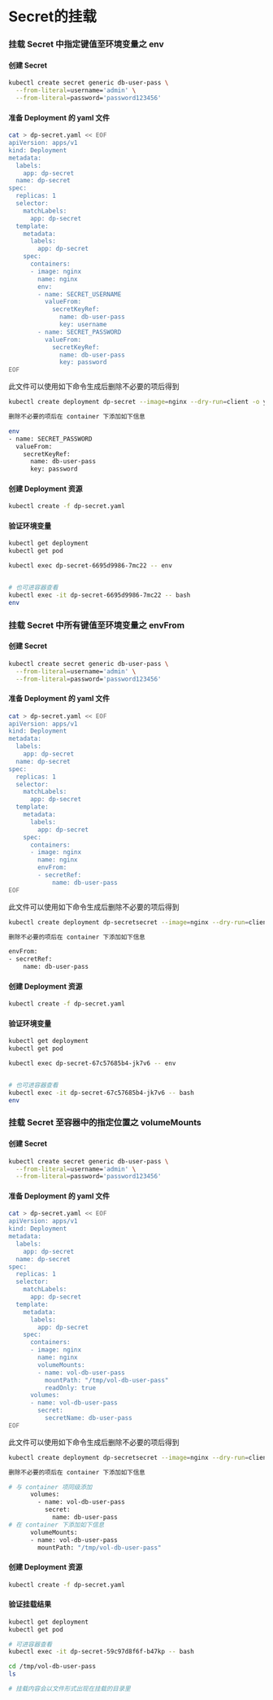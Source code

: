 # Secret的挂载

### 挂载 Secret 中指定键值至环境变量之 env

#### 创建 Secret

```bash
kubectl create secret generic db-user-pass \
  --from-literal=username='admin' \
  --from-literal=password='password123456'

```

#### 准备 Deployment 的 yaml 文件

```bash
cat > dp-secret.yaml << EOF
apiVersion: apps/v1
kind: Deployment
metadata:
  labels:
    app: dp-secret
  name: dp-secret
spec:
  replicas: 1
  selector:
    matchLabels:
      app: dp-secret
  template:
    metadata:
      labels:
        app: dp-secret
    spec:
      containers:
      - image: nginx
        name: nginx
        env:
        - name: SECRET_USERNAME
          valueFrom:
            secretKeyRef:
              name: db-user-pass
              key: username
        - name: SECRET_PASSWORD
          valueFrom:
            secretKeyRef:
              name: db-user-pass
              key: password
EOF

```

此文件可以使用如下命令生成后删除不必要的项后得到

```bash
kubectl create deployment dp-secret --image=nginx --dry-run=client -o yaml > dp-secret.yaml

删除不必要的项后在 container 下添加如下信息

env
- name: SECRET_PASSWORD
  valueFrom:
    secretKeyRef:
      name: db-user-pass
      key: password
```

#### 创建 Deployment 资源

```bash
kubectl create -f dp-secret.yaml

```

#### 验证环境变量

```bash
kubectl get deployment
kubectl get pod

kubectl exec dp-secret-6695d9986-7mc22 -- env


# 也可进容器查看
kubectl exec -it dp-secret-6695d9986-7mc22 -- bash
env
```



### 挂载 Secret 中所有键值至环境变量之 envFrom

#### 创建 Secret

```bash
kubectl create secret generic db-user-pass \
  --from-literal=username='admin' \
  --from-literal=password='password123456'

```

#### 准备 Deployment 的 yaml 文件

```bash
cat > dp-secret.yaml << EOF
apiVersion: apps/v1
kind: Deployment
metadata:
  labels:
    app: dp-secret
  name: dp-secret
spec:
  replicas: 1
  selector:
    matchLabels:
      app: dp-secret
  template:
    metadata:
      labels:
        app: dp-secret
    spec:
      containers:
      - image: nginx
        name: nginx
        envFrom:
        - secretRef:
            name: db-user-pass
EOF

```

此文件可以使用如下命令生成后删除不必要的项后得到

```bash
kubectl create deployment dp-secretsecret --image=nginx --dry-run=client -o yaml > dp-secret.yaml

删除不必要的项后在 container 下添加如下信息

envFrom:
- secretRef:
    name: db-user-pass

```

#### 创建 Deployment 资源

```bash
kubectl create -f dp-secret.yaml

```

#### 验证环境变量

```bash
kubectl get deployment
kubectl get pod

kubectl exec dp-secret-67c57685b4-jk7v6 -- env


# 也可进容器查看
kubectl exec -it dp-secret-67c57685b4-jk7v6 -- bash
env
```



### 挂载 Secret 至容器中的指定位置之 volumeMounts

#### 创建 Secret

```bash
kubectl create secret generic db-user-pass \
  --from-literal=username='admin' \
  --from-literal=password='password123456'

```

#### 准备 Deployment 的 yaml 文件

```bash
cat > dp-secret.yaml << EOF
apiVersion: apps/v1
kind: Deployment
metadata:
  labels:
    app: dp-secret
  name: dp-secret
spec:
  replicas: 1
  selector:
    matchLabels:
      app: dp-secret
  template:
    metadata:
      labels:
        app: dp-secret
    spec:
      containers:
      - image: nginx
        name: nginx
        volumeMounts:
        - name: vol-db-user-pass
          mountPath: "/tmp/vol-db-user-pass"
          readOnly: true
      volumes:
      - name: vol-db-user-pass
        secret:
          secretName: db-user-pass
EOF

```

此文件可以使用如下命令生成后删除不必要的项后得到

```bash
kubectl create deployment dp-secretsecret --image=nginx --dry-run=client -o yaml > dp-secret.yaml

删除不必要的项后在 container 下添加如下信息

# 与 container 项同级添加
      volumes:
        - name: vol-db-user-pass
          secret:
            name: db-user-pass
# 在 container 下添加如下信息
      volumeMounts:
      - name: vol-db-user-pass
        mountPath: "/tmp/vol-db-user-pass"

```

#### 创建 Deployment 资源

```bash
kubectl create -f dp-secret.yaml

```

#### 验证挂载结果

```bash
kubectl get deployment
kubectl get pod

# 可进容器查看
kubectl exec -it dp-secret-59c97d8f6f-b47kp -- bash

cd /tmp/vol-db-user-pass
ls

# 挂载内容会以文件形式出现在挂载的目录里
```

